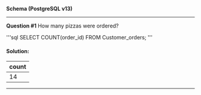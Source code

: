 **Schema (PostgreSQL v13)**

---
**Question #1**
How many pizzas were ordered?

'''sql
    SELECT 
        COUNT(order_id)
    FROM Customer_orders;
'''

#### Solution:
| count |
| ----- |
| 14    |

---
